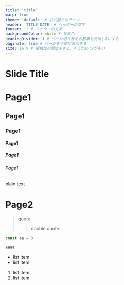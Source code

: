 ```yaml
---
title: 'title'
marp: true
theme: 'default' # 公式配布のテーマ
header: 'TITLE DATE' # ヘッダーの文字
footer: '' # フッターの文字
backgroundColor: white # 背景色
headingDivider: 1 # ページ切り替えの基準を見出し1にする
paginate: true # ページを下部に表示する
size: 16:9 # 縦横比の設定をする、4:3か16:9が多い
---
```


<!--
_header: ''
_class: d-flex align-center justify-center text-center
-->

# Slide Title

# Page1

## Page1

### Page1

#### Page1

##### Page1

###### Page1

plain text

# Page2

> quote
>
> > double quote

```javascript
const aa = 0
```

`aaaa`

- list item
- list item

1. list item
1. list item
